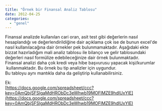 ```yaml
---
title: "Örnek bir Finansal Analiz Tablosu"
date: 2012-04-25
categories: 
  - "genel"
---
```


Finansal analizde kullanılan cari oran, asit test gibi değerlerin nasıl hesaplandığı ve değerlendirildiğine dair açıklama çok ise de bunun excel'de nasıl kullanılacağına dair örnekler pek bulunmamaktadır. Aşağıdaki ekte bizzat hazırladığım mali analiz tablosu ile bilanço ve gelir tablosundaki değerleri nasıl formülize edebileceğinize dair örnek bulunmaktadır.  
Finansal analizi daha çok kredi veya hibe başvurusu yapacak kişi/kurumlar  kullanmaktadır. Bu örnek bu tip analizler için uygundur.  
Bu tabloyu aynı mantıkla daha da geliştirip kullanabilirsiniz.  
  
Ek:  
[https://docs.google.com/spreadsheet/ccc?key=0AmQbjSFSlgaMdHRObDc3eWhwb19MOFlMZE9hdlUxYlE](https://docs.google.com/spreadsheet/ccc?key=0AmQbjSFSlgaMdHRObDc3eWhwb19MOFlMZE9hdlUxYlE)
